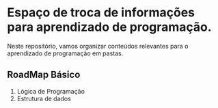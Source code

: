 # Espaço de troca de informações para aprendizado de programação.

Neste repositório, vamos organizar conteúdos relevantes para o aprendizado de programação em pastas.

## RoadMap Básico 

1. Lógica de Programação
2. Estrutura de dados
